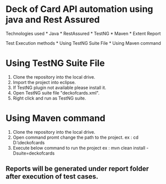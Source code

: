 # Deck of Card API automation using java and Rest Assured
Technologies used
	* Java
	* RestAssured
	* TestNG
	* Maven
	* Extent Report
	
Test Execution methods
	* Using TestNG Suite File
	* Using Maven command
	
# Using TestNG Suite File
1. Clone the repository into the local drive.
2. Import the project into eclipse.
3. If TestNG plugin not available please install it.
4. Open TestNG suite file "deckofcards.xml".
5. Right click and run as TestNG suite.

# Using Maven command
1. Clone the repository into the local drive.
2. Open command promt change the path to the project.
   ex : cd D:\deckofcards
3. Execute below command to run the project
   ex : mvn clean install -Dsuite=deckofcards

## Reports will be generated under report folder after execution of test cases.

